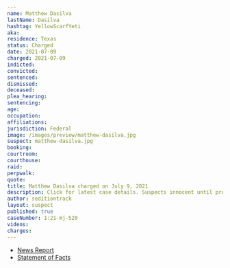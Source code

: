 ```yaml
---
name: Matthew Dasilva
lastName: Dasilva
hashtag: YellowScarfYeti
aka:
residence: Texas
status: Charged
date: 2021-07-09
charged: 2021-07-09
indicted:
convicted:
sentenced:
dismissed:
deceased:
plea_hearing:
sentencing:
age:
occupation:
affiliations:
jurisdiction: Federal
image: /images/preview/matthew-dasilva.jpg
suspect: matthew-dasilva.jpg
booking:
courtroom:
courthouse:
raid:
perpwalk:
quote:
title: Matthew Dasilva charged on July 9, 2021
description: Click for latest case details. Suspects innocent until proven guilty.
author: seditiontrack
layout: suspect
published: true
caseNumber: 1:21-mj-520
videos:
charges:
---
```

- [News Report](https://www.rawstory.com/capitol-riot-arrests-2653886199/)
- [Statement of Facts](https://www.justice.gov/usao-dc/case-multi-defendant/file/1413481/download)
